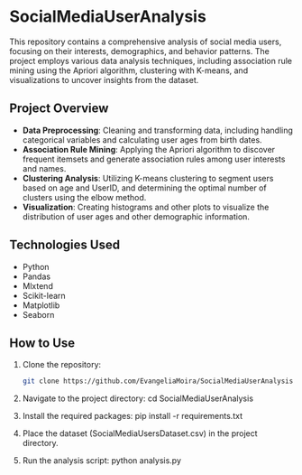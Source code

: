 # SocialMediaUserAnalysis

This repository contains a comprehensive analysis of social media users, focusing on their interests, demographics, and behavior patterns. The project employs various data analysis techniques, including association rule mining using the Apriori algorithm, clustering with K-means, and visualizations to uncover insights from the dataset.

## Project Overview

- **Data Preprocessing**: Cleaning and transforming data, including handling categorical variables and calculating user ages from birth dates.
- **Association Rule Mining**: Applying the Apriori algorithm to discover frequent itemsets and generate association rules among user interests and names.
- **Clustering Analysis**: Utilizing K-means clustering to segment users based on age and UserID, and determining the optimal number of clusters using the elbow method.
- **Visualization**: Creating histograms and other plots to visualize the distribution of user ages and other demographic information.

## Technologies Used

- Python
- Pandas
- Mlxtend
- Scikit-learn
- Matplotlib
- Seaborn

## How to Use

1. Clone the repository:
   ```bash
   git clone https://github.com/EvangeliaMoira/SocialMediaUserAnalysis.git

2. Navigate to the project directory:
   cd SocialMediaUserAnalysis

3. Install the required packages:
   pip install -r requirements.txt

4. Place the dataset (SocialMediaUsersDataset.csv) in the project directory.

5. Run the analysis script:
   python analysis.py
